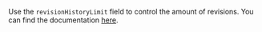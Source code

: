 Use the `revisionHistoryLimit` field to control the amount of revisions. You can find the documentation [here](https://kubernetes.io/docs/concepts/workloads/controllers/deployment/).
